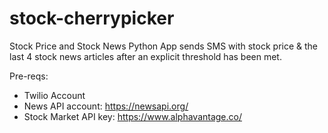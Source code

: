 # stock-cherrypicker
Stock Price and Stock News Python App sends SMS with stock price & the last 4 stock news articles after an explicit threshold has been met. 

Pre-reqs:
- Twilio Account
- News API account: https://newsapi.org/
- Stock Market API key: https://www.alphavantage.co/ 
